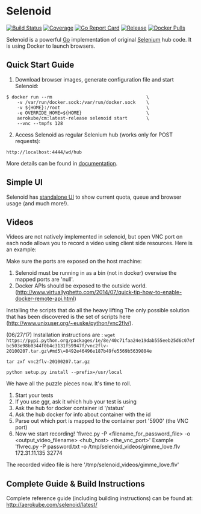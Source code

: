 # Selenoid
[![Build Status](https://travis-ci.org/aerokube/selenoid.svg?branch=master)](https://travis-ci.org/aerokube/selenoid)
[![Coverage](https://codecov.io/github/aerokube/selenoid/coverage.svg)](https://codecov.io/gh/aerokube/selenoid)
[![Go Report Card](https://goreportcard.com/badge/github.com/aerokube/selenoid)](https://goreportcard.com/report/github.com/aerokube/selenoid)
[![Release](https://img.shields.io/github/release/aerokube/selenoid.svg)](https://github.com/aerokube/selenoid/releases/latest)
[![Docker Pulls](https://img.shields.io/docker/pulls/aerokube/selenoid.svg)](https://hub.docker.com/r/aerokube/selenoid)

Selenoid is a powerful [Go](http://golang.org/) implementation of original [Selenium](http://github.com/SeleniumHQ/selenium) hub code.
It is using Docker to launch browsers.

## Quick Start Guide
1) Download browser images, generate configuration file and start Selenoid:
```
$ docker run --rm                                   \
    -v /var/run/docker.sock:/var/run/docker.sock    \
    -v ${HOME}:/root                                \
    -e OVERRIDE_HOME=${HOME}                        \
    aerokube/cm:latest-release selenoid start       \
    --vnc --tmpfs 128
```
2) Access Selenoid as regular Selenium hub (works only for POST requests):
```
http://localhost:4444/wd/hub
```
More details can be found in [documentation](http://aerokube.com/selenoid/latest/).

## Simple UI

Selenoid has [standalone UI](https://github.com/aerokube/selenoid-ui) to show current quota, queue and browser usage (and much more!).

## Videos

Videos are not natively implemented in selenoid, but open VNC port on each node allows you to record a video using client side resources. Here is an example:       

Make sure the ports are exposed on the host machine:

1) Selenoid must be running in as a bin (not in docker) overwise the mapped ports are 'null'.
2) Docker APIs should be exposed to the outside world. (http://www.virtuallyghetto.com/2014/07/quick-tip-how-to-enable-docker-remote-api.html)

Installing the scripts that do all the heavy lifting
The only possible solution that has been discovered is the set of scripts here (http://www.unixuser.org/~euske/python/vnc2flv/). 

(06/27/17) Installation instructions are : 
```wget https://pypi.python.org/packages/1e/8e/40c71faa24e19dab555eeb25d6c07efbc503e98b0344f0b4c3131f59947f/vnc2flv-20100207.tar.gz\#md5\=8492e46496e187b49fe5569b5639804e```

`tar zxf vnc2flv-20100207.tar.gz`

`python setup.py install --prefix=/usr/local`

We have all the puzzle pieces now. It's time to roll.

1) Start your tests
2) If you use ggr, ask it which hub your test is using
3) Ask the hub for docker container id '/status'
4) Ask the hub docker for info about container with the id
5) Parse out which port is mapped to the container port '5900' (the VNC port)
6) Now we start recording! 'flvrec.py -P <filename_for_password_file> -o <output_video_filename> <hub_host> <the_vnc_port>'
Example 'flvrec.py -P password.txt -o /tmp/selenoid_videos/gimme_love.flv 172.31.11.135 32774

The recorded video file is here '/tmp/selenoid_videos/gimme_love.flv'


## Complete Guide & Build Instructions

Complete reference guide (including building instructions) can be found at: http://aerokube.com/selenoid/latest/
